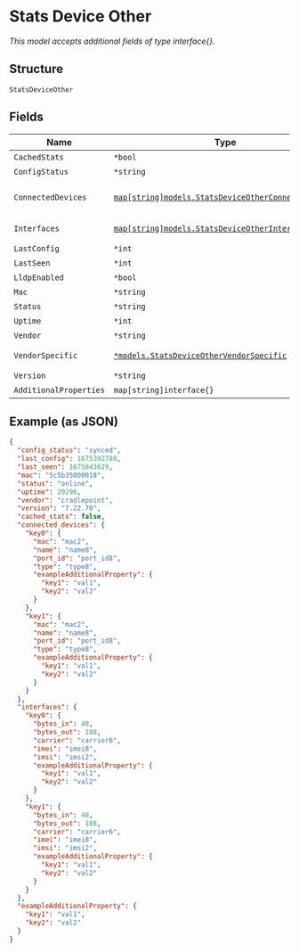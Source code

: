 
# Stats Device Other

*This model accepts additional fields of type interface{}.*

## Structure

`StatsDeviceOther`

## Fields

| Name | Type | Tags | Description |
|  --- | --- | --- | --- |
| `CachedStats` | `*bool` | Optional | - |
| `ConfigStatus` | `*string` | Optional | - |
| `ConnectedDevices` | [`map[string]models.StatsDeviceOtherConnectedDevice`](../../doc/models/stats-device-other-connected-device.md) | Optional | Property key is the connected device MAC Address |
| `Interfaces` | [`map[string]models.StatsDeviceOtherInterface`](../../doc/models/stats-device-other-interface.md) | Optional | Property key is the interface name |
| `LastConfig` | `*int` | Optional | - |
| `LastSeen` | `*int` | Optional | - |
| `LldpEnabled` | `*bool` | Optional | - |
| `Mac` | `*string` | Optional | - |
| `Status` | `*string` | Optional | - |
| `Uptime` | `*int` | Optional | - |
| `Vendor` | `*string` | Optional | - |
| `VendorSpecific` | [`*models.StatsDeviceOtherVendorSpecific`](../../doc/models/stats-device-other-vendor-specific.md) | Optional | When `vendor`==`cradlepoint` |
| `Version` | `*string` | Optional | - |
| `AdditionalProperties` | `map[string]interface{}` | Optional | - |

## Example (as JSON)

```json
{
  "config_status": "synced",
  "last_config": 1675392788,
  "last_seen": 1675843629,
  "mac": "5c5b35000018",
  "status": "online",
  "uptime": 20296,
  "vendor": "cradlepoint",
  "version": "7.22.70",
  "cached_stats": false,
  "connected_devices": {
    "key0": {
      "mac": "mac2",
      "name": "name8",
      "port_id": "port_id8",
      "type": "type8",
      "exampleAdditionalProperty": {
        "key1": "val1",
        "key2": "val2"
      }
    },
    "key1": {
      "mac": "mac2",
      "name": "name8",
      "port_id": "port_id8",
      "type": "type8",
      "exampleAdditionalProperty": {
        "key1": "val1",
        "key2": "val2"
      }
    }
  },
  "interfaces": {
    "key0": {
      "bytes_in": 48,
      "bytes_out": 188,
      "carrier": "carrier6",
      "imei": "imei8",
      "imsi": "imsi2",
      "exampleAdditionalProperty": {
        "key1": "val1",
        "key2": "val2"
      }
    },
    "key1": {
      "bytes_in": 48,
      "bytes_out": 188,
      "carrier": "carrier6",
      "imei": "imei8",
      "imsi": "imsi2",
      "exampleAdditionalProperty": {
        "key1": "val1",
        "key2": "val2"
      }
    }
  },
  "exampleAdditionalProperty": {
    "key1": "val1",
    "key2": "val2"
  }
}
```

